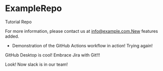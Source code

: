 # ExampleRepo
Tutorial Repo

For more information, please contact us at info@example.com.New features added.

- Demonstration of the GitHub Actions workflow in action! Trying again!

GitHub Desktop is cool!
Embrace Jira with Git!!!

Look! Now slack is in our team!